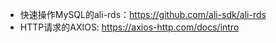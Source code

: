 - 快速操作MySQL的ali-rds：https://github.com/ali-sdk/ali-rds
- HTTP请求的AXIOS: https://axios-http.com/docs/intro